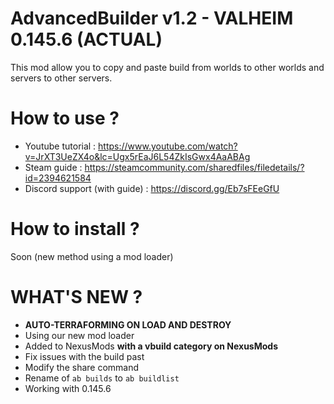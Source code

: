# AdvancedBuilder v1.2 - VALHEIM 0.145.6 (ACTUAL)
This mod allow you to copy and paste build from worlds to other worlds and servers to other servers.

# How to use ?
* Youtube tutorial : https://www.youtube.com/watch?v=JrXT3UeZX4o&lc=Ugx5rEaJ6L54ZkIsGwx4AaABAg
* Steam guide : https://steamcommunity.com/sharedfiles/filedetails/?id=2394621584
* Discord support (with guide) : https://discord.gg/Eb7sFEeGfU


# How to install ? 
Soon (new method using a mod loader)

# WHAT'S NEW ?
- **AUTO-TERRAFORMING ON LOAD AND DESTROY**
- Using our new mod loader
- Added to NexusMods **with a vbuild category on NexusMods**
- Fix issues with the build past
- Modify the share command
- Rename of `ab builds` to `ab buildlist`
- Working with 0.145.6
